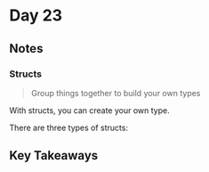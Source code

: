 # Day 23

## Notes

### Structs

> Group things together to build your own types

With structs, you can create your own type.

There are three types of structs:

## Key Takeaways
